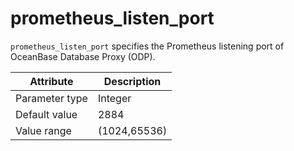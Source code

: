 # prometheus_listen_port

`prometheus_listen_port` specifies the Prometheus listening port of OceanBase Database Proxy (ODP).

| Attribute | Description |
|----------|---------|
| Parameter type | Integer |
| Default value | 2884 |
| Value range | (1024,65536) |
